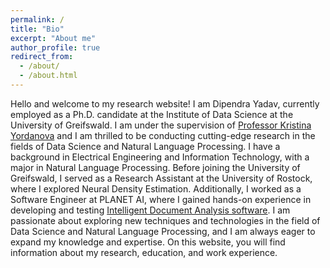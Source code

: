 ```yaml
---
permalink: /
title: "Bio"
excerpt: "About me"
author_profile: true
redirect_from: 
  - /about/
  - /about.html
---
```

Hello and welcome to my research website! 
I am Dipendra Yadav, currently employed as a Ph.D. candidate at the Institute of Data Science at the University of Greifswald. I am under the supervision of [Professor Kristina Yordanova](http://stenialo.org/about-me/) and I am thrilled to be conducting cutting-edge research in the fields of Data Science and Natural Language Processing. I have a background in Electrical Engineering and Information Technology, with a major in Natural Language Processing. Before joining the University of Greifswald, I served as a Research Assistant at the University of Rostock, where I explored Neural Density Estimation.  Additionally, I worked as a Software Engineer at PLANET AI, where I gained hands-on experience in developing and testing [Intelligent Document Analysis software](https://planet-ai.de/applications/document-analysis/solutions/). 
I am passionate about exploring new techniques and technologies in the field of Data Science and Natural Language Processing, and I am always eager to expand my knowledge and expertise. On this website, you will find information about my research, education, and work experience.
